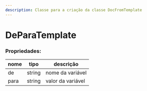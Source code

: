 ```yaml
---
description: Classe para a criação da classe DocFromTemplate
---
```


# DeParaTemplate

### Propriedades:

| nome |  tipo  | descrição         |
| ---- | :----: | ----------------- |
| de   | string | nome da variável  |
| para | string | valor da variável |
